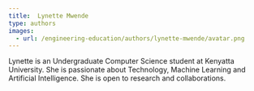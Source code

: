 ```yaml
---
title:  Lynette Mwende
type: authors
images:
  - url: /engineering-education/authors/lynette-mwende/avatar.png 
---
```

Lynette is an Undergraduate Computer Science student at Kenyatta University. She is passionate about Technology, Machine Learning and Artificial Intelligence. She is open to research and collaborations.